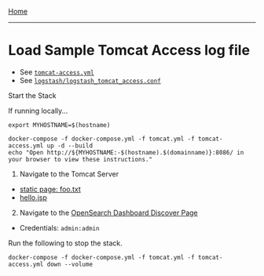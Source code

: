 [Home](../README.md)

---

# Load Sample Tomcat Access log file

- See [`tomcat-access.yml`](../tomcat-access.yml)
- See [`logstash/logstash_tomcat_access.conf`](../logstash/logstash_tomcat_access.conf)

Start the Stack

If running locally...
```
export MYHOSTNAME=$(hostname)
```

```
docker-compose -f docker-compose.yml -f tomcat.yml -f tomcat-access.yml up -d --build
echo "Open http://${MYHOSTNAME:-$(hostname).$(domainname)}:8086/ in your browser to view these instructions."

```

1. Navigate to the Tomcat Server
  - [static page: foo.txt](http://{{MYHOSTNAME}}:8080/static/foo.txt)
  - [hello.jsp](http://{{MYHOSTNAME}}:8080/hello.jsp)
2. Navigate to the [OpenSearch Dashboard Discover Page](http://{{MYHOSTNAME}}:8094/app/discover)
  - Credentials: `admin:admin`

Run the following to stop the stack.

```
docker-compose -f docker-compose.yml -f tomcat.yml -f tomcat-access.yml down --volume
```
